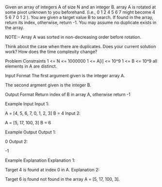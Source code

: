 Given an array of integers A of size N and an integer B.
array A is rotated at some pivot unknown to you beforehand.
(i.e., 0 1 2 4 5 6 7 might become 4 5 6 7 0 1 2 ).
You are given a target value B to search. If found in the array, return its index, otherwise, return -1.
You may assume no duplicate exists in the array.

NOTE:- Array A was sorted in non-decreasing order before rotation.

Think about the case when there are duplicates. Does your current solution work? How does the time complexity change?



Problem Constraints
1 <= N <= 1000000
1 <= A[i] <= 10^9
1 <= B <= 10^9
all elements in A are distinct.



Input Format
The first argument given is the integer array A.

The second argment given is the integer B.



Output Format
Return index of B in array A, otherwise return -1



Example Input
Input 1: 

A = [4, 5, 6, 7, 0, 1, 2, 3]
B = 4 
Input 2: 

A = [5, 17, 100, 3]
B = 6


Example Output
Output 1: 

 0 
Output 2: 

 -1


Example Explanation
Explanation 1:

Target 4 is found at index 0 in A. 
Explanation 2:

Target 6 is found not found in the array A = [5, 17, 100, 3].
